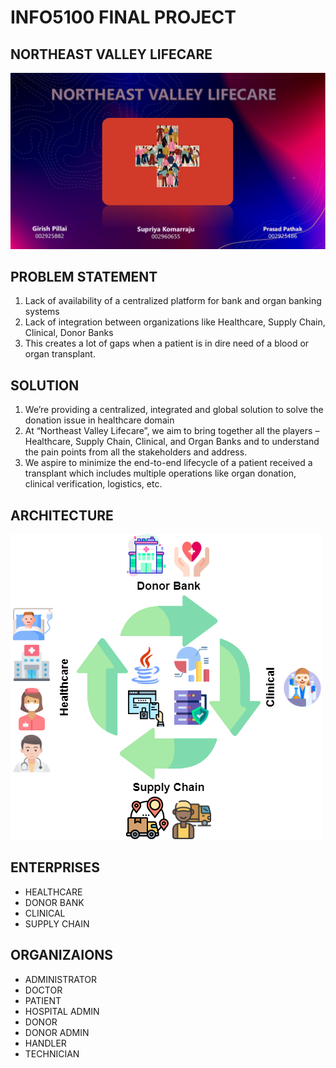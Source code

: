 # INFO5100 FINAL PROJECT

## NORTHEAST VALLEY LIFECARE

![Lifecare](./FinalProject/src/Backgrounds/presentation.jpg)

## PROBLEM STATEMENT

1. Lack of availability of a centralized platform for bank and organ banking systems
2. Lack of integration between organizations like Healthcare, Supply Chain, Clinical, Donor Banks
3. This creates a lot of gaps when a patient is in dire need of a blood or organ transplant.

## SOLUTION

1. We’re providing a centralized, integrated and global solution to solve the donation issue in healthcare domain
2. At “Northeast Valley Lifecare”, we aim to bring together all the players – Healthcare, Supply Chain, Clinical, and Organ Banks and to understand the pain points from all the stakeholders and address.
3. We aspire to minimize the end-to-end lifecycle of a patient received a transplant which includes multiple operations like organ donation, clinical verification, logistics, etc.

## ARCHITECTURE

![Architecture](./FinalProject/src/Backgrounds/architechture.png)

## ENTERPRISES

- HEALTHCARE
- DONOR BANK
- CLINICAL
- SUPPLY CHAIN

## ORGANIZAIONS

- ADMINISTRATOR
- DOCTOR
- PATIENT
- HOSPITAL ADMIN
- DONOR
- DONOR ADMIN
- HANDLER
- TECHNICIAN